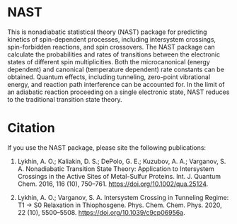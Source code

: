 # NAST
This is nonadiabatic statistical theory (NAST) package for predicting kinetics of spin-dependent processes, including intersystem crossings, spin-forbidden reactions, and spin crossovers. The NAST package can calculate the probabilities and rates of transitions between the electronic states of different spin multiplicities. Both the microcanonical (energy dependent) and canonical (temperature dependent) rate constants can be obtained. Quantum effects, including tunneling, zero-point vibrational energy, and reaction path interference can be accounted for. In the limit of an adiabatic reaction proceeding on a single electronic state, NAST reduces to the traditional transition state theory.  

# Citation
If you use the NAST package, please site the following publications:

1) Lykhin, A. O.; Kaliakin, D. S.; DePolo, G. E.; Kuzubov, A. A.; Varganov, S. A. Nonadiabatic Transition State Theory: Application to Intersystem Crossings in the Active Sites of Metal-Sulfur Proteins. Int. J. Quantum Chem. 2016, 116 (10), 750–761. https://doi.org/10.1002/qua.25124.

2) Lykhin, A. O.; Varganov, S. A. Intersystem Crossing in Tunneling Regime: T1 → S0 Relaxation in Thiophosgene. Phys. Chem. Chem. Phys. 2020, 22 (10), 5500–5508. https://doi.org/10.1039/c9cp06956a.
